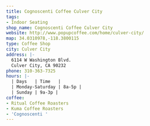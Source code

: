 ```yaml
---
title: Cognoscenti Coffee Culver City
tags:
- Indoor Seating
shop_name: Cognoscenti Coffee Culver City
website: http://www.popupcoffee.com/home/culver-city/
map: 34.0310978,-118.3800115
type: Coffee Shop
city: Culver City
address: |-
  6114 W Washington Blvd.
  Culver City, CA 90232
phone: 310-363-7325
hours: |-
  | Days   | Time   |
  | Monday-Saturday | 8a-5p |
  | Sunday | 9a-3p |
coffee:
- Ritual Coffee Roasters
- Kuma Coffee Roasters
- 'Cognoscenti '
---
```


